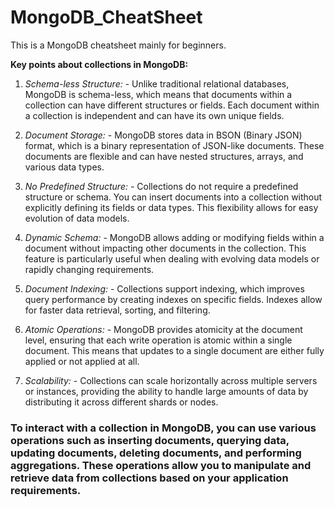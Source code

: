 # MongoDB_CheatSheet
This is a MongoDB cheatsheet mainly for beginners.

**Key points about collections in MongoDB:**

1.  *Schema-less Structure:* - Unlike traditional relational databases, MongoDB is schema-less, which means that documents within a collection can have different structures or fields. Each document within a collection is independent and can have its own unique fields.

2.  *Document Storage:* - MongoDB stores data in BSON (Binary JSON) format, which is a binary representation of JSON-like documents. These documents are flexible and can have nested structures, arrays, and various data types.

3.  *No Predefined Structure:* - Collections do not require a predefined structure or schema. You can insert documents into a collection without explicitly defining its fields or data types. This flexibility allows for easy evolution of data models.

4.  *Dynamic Schema:* - MongoDB allows adding or modifying fields within a document without impacting other documents in the collection. This feature is particularly useful when dealing with evolving data models or rapidly changing requirements.

5.  *Document Indexing:* - Collections support indexing, which improves query performance by creating indexes on specific fields. Indexes allow for faster data retrieval, sorting, and filtering.

6.  *Atomic Operations:* - MongoDB provides atomicity at the document level, ensuring that each write operation is atomic within a single document. This means that updates to a single document are either fully applied or not applied at all.

7.  *Scalability:* - Collections can scale horizontally across multiple servers or instances, providing the ability to handle large amounts of data by distributing it across different shards or nodes.

### To interact with a collection in MongoDB, you can use various operations such as inserting documents, querying data, updating documents, deleting documents, and performing aggregations. These operations allow you to manipulate and retrieve data from collections based on your application requirements.
